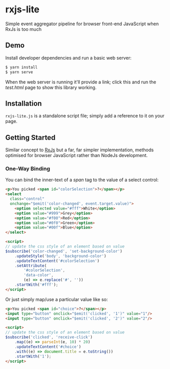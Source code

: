 # rxjs-lite
Simple event aggregator pipeline for browser front-end JavaScript when RxJs is too much

## Demo

Install developer dependencies and run a basic web server:

```bash
$ yarn install
$ yarn serve
```

When the web server is running it'll provide a link; click this and run the _test.html_ page to show this library working.

## Installation

`rxjs-lite.js` is a standalone script file; simply add a reference to it on your page.

## Getting Started

Similar concept to [RxJs](https://www.learnrxjs.io/) but a far, far simpler implementation, methods optimised for browser JavaScript rather than NodeJs development.

### One-Way Binding

You can bind the inner-text of a _span_ tag to the value of a select control:

```html
<p>You picked <span id="colorSelection">?</span></p>
<select 
  class="control" 
  onchange="$emit('color-changed', event.target.value)">
    <option selected value="#fff">White</option>
    <option value="#999">Grey</option>
    <option value="#f00">Red</option>
    <option value="#0f0">Green</option>
    <option value="#00f">Blue</option>
</select>

<script>
// update the css style of an element based on value
$subscribe('color-changed', 'set-background-color')
    .updateStyle('body', 'background-color')
    .updateTextContent('#colorSelection')
    .setAttribute(
        '#colorSelection', 
        'data-color', 
        (e) => e.replace('#', ''))
    .startWith('#fff');
</script>
```

Or just simply map/use a particular value like so:

```html
<p>You picked <span id="choice">?</span></p>
<input type="button" onclick="$emit('clicked', '1')" value="1"/>
<input type="button" onclick="$emit('clicked', '2')" value="2"/>

<script>
// update the css style of an element based on value
$subscribe('clicked', 'receive-click')
    .map((e) => parseInt(e, 10) * 20)
    .updateTextContent('#choice')
    .with((e) => document.title = e.toString())
    .startWith('1');
</script>
```